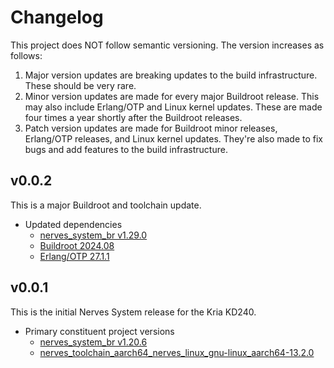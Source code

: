 # Changelog

This project does NOT follow semantic versioning. The version increases as
follows:

1. Major version updates are breaking updates to the build infrastructure.
   These should be very rare.
2. Minor version updates are made for every major Buildroot release. This
   may also include Erlang/OTP and Linux kernel updates. These are made four
   times a year shortly after the Buildroot releases.
3. Patch version updates are made for Buildroot minor releases, Erlang/OTP
   releases, and Linux kernel updates. They're also made to fix bugs and add
   features to the build infrastructure.

## v0.0.2

This is a major Buildroot and toolchain update.

* Updated dependencies
  * [nerves_system_br v1.29.0](https://github.com/nerves-project/nerves_system_br/releases/tag/v1.29.0)
  * [Buildroot 2024.08](https://lore.kernel.org/buildroot/87frqcj3nw.fsf@dell.be.48ers.dk/T/)
  * [Erlang/OTP 27.1.1](https://erlang.org/download/OTP-27.1.1.README)

## v0.0.1

This is the initial Nerves System release for the Kria KD240.

* Primary constituent project versions
  * [nerves_system_br v1.20.6](https://github.com/nerves-project/nerves_system_br/releases/tag/v1.20.6)
  * [nerves_toolchain_aarch64_nerves_linux_gnu-linux_aarch64-13.2.0](https://github.com/nerves-project/toolchains/releases/tag/v13.2.0)
